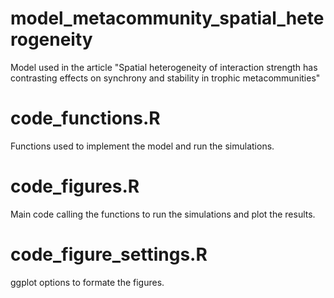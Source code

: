 # model_metacommunity_spatial_heterogeneity
Model used in the article "Spatial heterogeneity of interaction strength has contrasting effects on synchrony and stability in trophic metacommunities"

# code_functions.R
Functions used to implement the model and run the simulations.

# code_figures.R
Main code calling the functions to run the simulations and plot the results.

# code_figure_settings.R
ggplot options to formate the figures.
